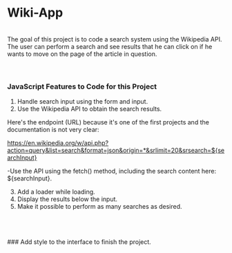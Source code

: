 # Wiki-App



<br>
The goal of this project is to code a search system using the Wikipedia API.<br>
The user can perform a search and see results that he can click on if he wants to move on the page of the article in question.<br> 
<br>
<br>

###  JavaScript Features to Code for this Project

1. Handle search input using the form and input.
2. Use the Wikipedia API to obtain the search results. <br>

Here's the endpoint (URL) because it's one of the first projects and the documentation is not very clear:

https://en.wikipedia.org/w/api.php?action=query&list=search&format=json&origin=*&srlimit=20&srsearch=${searchInput}

-Use the API using the fetch() method, including the search content here: ${searchInput}.

3. Add a loader while loading.
4. Display the results below the input.
5. Make it possible to perform as many searches as desired.
<br>

<br>
<br>
### Add style to the interface to finish the project.

